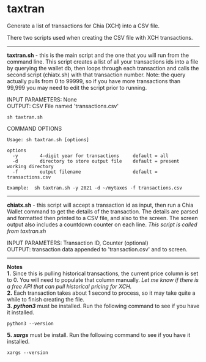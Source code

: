 # taxtran
Generate a list of transactions for Chia (XCH) into a CSV file.

There two scripts used when creating the CSV file with XCH transactions.

---

**taxtran.sh** - this is the main script and the one that you will run from the command line. This script creates a list of all your transactions ids into a file by querying the wallet db, then loops through each transaction and calls the second script (chiatx.sh) with that transaction number. Note: the query actually pulls from 0 to 99999, so if you have more transactions than 99,999 you may need to edit the script prior to running.

INPUT PARAMETERS: None<br>
OUTPUT: CSV File named 'transactions.csv'

```
sh taxtran.sh
```
COMMAND OPTIONS<br>
```
Usage: sh taxtran.sh [options]

options
  -y        4-digit year for transactions     default = all
  -d        directory to store output file    default = present working directory
  -f        output filename                   default = transactions.csv

Example:  sh taxtran.sh -y 2021 -d ~/mytaxes -f transactions.csv
```

---

**chiatx.sh** - this script will accept a transaction id as input, then run a Chia Wallet command to get the details of the transaction. The details are parsed and formatted then printed to a CSV file, and also to the screen. The screen output also includes a countdown counter on each line. *This script is called from taxtran.sh*

INPUT PARAMETERS: Transaction ID, Counter (optional)<br>
OUTPUT: transaction data appended to 'transaction.csv' and to screen.

---

**Notes**<br>
**1.** Since this is pulling historical transactions, the current price column is set to 0. You will need to populate that column manually. *Let me know if there is a free API that can pull historical pricing for XCH.*<br>
**2.** Each transaction takes about 1 second to process, so it may take quite a while to finish creating the file.<br>
**3.** ***python3*** must be installed. Run the following command to see if you have it installed.

```
python3 --version
```
**5.** ***xargs*** must be install. Run the following command to see if you have it installed.

```
xargs --version
```
